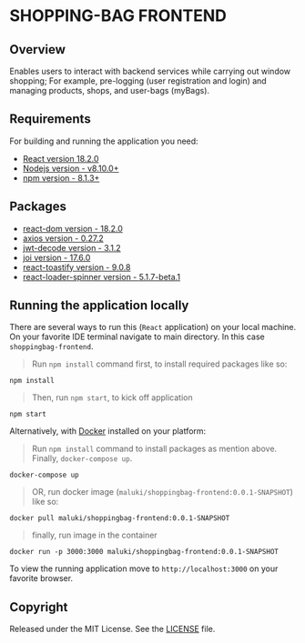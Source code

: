 # SHOPPING-BAG FRONTEND

## Overview

Enables users to interact with backend services while carrying out window shopping; For example, pre-logging (user registration and login) and managing products, shops, and user-bags (myBags).

## Requirements

For building and running the application you need:

- [ React version 18.2.0](https://reactjs.org/versions/)
- [ Nodejs version - v8.10.0+](https://nodejs.org/en/about/releases/)
- [npm version - 8.1.3+](https://www.npmjs.com/package/npm?activeTab=versions)

## Packages

- [ react-dom version - 18.2.0](https://www.npmjs.com/package/react-dom)
- [ axios version - 0.27.2](https://www.npmjs.com/package/axios)
- [ jwt-decode version - 3.1.2](https://www.npmjs.com/package/jwt-decode)
- [ joi version - 17.6.0](https://www.npmjs.com/package/joi)
- [ react-toastify version - 9.0.8](https://www.npmjs.com/package/react-toastify)
- [ react-loader-spinner version - 5.1.7-beta.1](https://www.npmjs.com/package/react-loader-spinner)

## Running the application locally

There are several ways to run this (`React` application) on your local machine. On your favorite IDE terminal navigate to main directory. In this case `shoppingbag-frontend`.

> Run `npm install` command first, to install required packages like so:

```shell
npm install
```

> Then, run `npm start`, to kick off application

```shell
npm start
```

Alternatively, with [Docker](https://hub.docker.com/) installed on your platform:

> Run `npm install` command to install packages as mention above. Finally, `docker-compose up`.

```shell
docker-compose up
```

> OR, run docker image (`maluki/shoppingbag-frontend:0.0.1-SNAPSHOT`) like so:

```shell
docker pull maluki/shoppingbag-frontend:0.0.1-SNAPSHOT
```

> finally, run image in the container

```shell
docker run -p 3000:3000 maluki/shoppingbag-frontend:0.0.1-SNAPSHOT
```

To view the running application move to `http://localhost:3000` on your favorite browser.

## Copyright

Released under the MIT License. See the [LICENSE](https://github.com/john-maluki/shopping-bag-frontend/blob/main/LICENSE) file.
